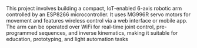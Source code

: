 This project involves building a compact, IoT-enabled 6-axis robotic arm controlled by an ESP8266 microcontroller. It uses MG996R servo motors for movement and features wireless control via a web interface or mobile app. The arm can be operated over WiFi for real-time joint control, pre-programmed sequences, and inverse kinematics, making it suitable for education, prototyping, and light automation tasks
